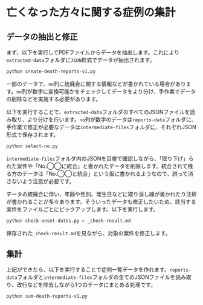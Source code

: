 # 亡くなった方々に関する症例の集計

## データの抽出と修正

まず、以下を実行してPDFファイルからデータを抽出します。これにより`extracted-data`フォルダに`JSON`形式でデータが抽出されます。

```sh
python create-death-reports-v1.py
```

一部のデータで、`no`列に統廃合に関する情報などが書かれている場合があります。`no`列が数字に変換可能かをチェックしてデータをより分け、手作業でデータの削除などを実施する必要があります。

以下を実行することで、`extracted-data`フォルダのすべてのJSONファイルを読み取り、より分けを行います。`no`列が数字のデータは`reports-data`フォルダに、手作業で修正が必要なデータは`intermediate-files`フォルダに、それぞれJSON形式で保存されます。

```sh
python select-no.py
```

`intermediate-files`フォルダ内のJSONを目視で確認しながら、「取り下げ」られた案件や「No.◯◯に統合」と書かれたデータを削除します。統合されて残る方のデータは「No.◯◯と統合」という風に書かれるようなので、誤って消さないよう注意が必要です。

データの統廃合に伴い、年齢や性別、発生日などに取り消し線が書かれたり注釈が書かれることが多々あります。そういったデータも修正したいため、該当する案件をファイルごとにピックアップします。以下を実行します。

```sh
python check-onset-dates.py > _check-result.md
```

保存された`_check-result.md`を見ながら、対象の案件を修正します。

## 集計

上記ができたら、以下を実行することで症例一覧データを作れます。`reports-data`フォルダと`intermediate-files`フォルダの全てのJSONファイルを読み取り、改行などを除去しながら1つのデータにまとめる処理です。

```sh
python sum-death-reports-v1.py
```
